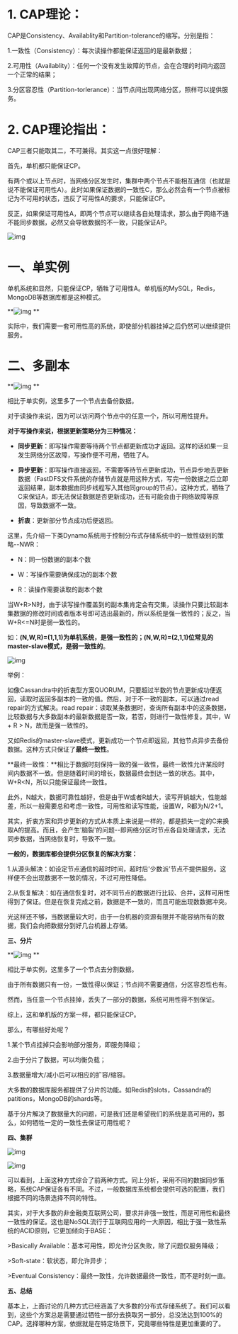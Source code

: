 # 1. CAP理论：

CAP是Consistency、Availablity和Partition-tolerance的缩写。分别是指：

1.一致性（Consistency）：每次读操作都能保证返回的是最新数据；

2.可用性（Availablity）：任何一个没有发生故障的节点，会在合理的时间内返回一个正常的结果；

3.分区容忍性（Partition-torlerance）：当节点间出现网络分区，照样可以提供服务。



# 2. CAP理论指出：

CAP三者只能取其二，不可兼得。其实这一点很好理解：

首先，单机都只能保证CP。

有两个或以上节点时，当网络分区发生时，集群中两个节点不能相互通信（也就是说不能保证可用性A）。此时如果保证数据的一致性C，那么必然会有一个节点被标记为不可用的状态，违反了可用性A的要求，只能保证CP。

反正，如果保证可用性A，即两个节点可以继续各自处理请求，那么由于网络不通不能同步数据，必然又会导致数据的不一致，只能保证AP。

![img](E:\学习笔记\mylearnnote\web架构集\分布式\images\20160909192853124.png)

# 一、单实例

单机系统和显然，只能保证CP，牺牲了可用性A。单机版的MySQL，Redis，MongoDB等数据库都是这种模式。

**![img](E:\学习笔记\mylearnnote\web架构集\分布式\images\20160909193213427.png)
**

实际中，我们需要一套可用性高的系统，即使部分机器挂掉之后仍然可以继续提供服务。

# 二、多副本

**![img](E:\学习笔记\mylearnnote\web架构集\分布式\images\20160909193404680.png)
**

相比于单实例，这里多了一个节点去备份数据。

对于读操作来说，因为可以访问两个节点中的任意一个，所以可用性提升。

**对于写操作来说，根据更新策略分为三种情况：**

* **同步更新**：即写操作需要等待两个节点都更新成功才返回。这样的话如果一旦发生网络分区故障，写操作便不可用，牺牲了A。

* **异步更新**：即写操作直接返回，不需要等待节点更新成功，节点异步地去更新数据（FastDFS文件系统的存储节点就是用这种方式，写完一份数据之后立即返回结果，副本数据由同步线程写入其他同group的节点）。这种方式，牺牲了C来保证A，即无法保证数据是否更新成功，还有可能会由于网络故障等原因，导致数据不一致。

* **折衷**：更新部分节点成功后便返回。

这里，先介绍一下类Dynamo系统用于控制分布式存储系统中的一致性级别的策略--NWR：

* N：同一份数据的副本个数

* W：写操作需要确保成功的副本个数

* R：读操作需要读取的副本个数

当W+R>N时，由于读写操作覆盖到的副本集肯定会有交集，读操作只要比较副本集数据的修改时间或者版本号即可选出最新的，所以系统是强一致性的；反之，当W+R<=N时是弱一致性的。

如：**(N,W,R)=(1,1,1)为单机系统，是强一致性的；(N,W,R)=(2,1,1)位常见的master-slave模式，是弱一致性的**。

![img](E:\学习笔记\mylearnnote\web架构集\分布式\images\20160909195347713.png)

举例：

​	如像Cassandra中的折衷型方案QUORUM，只要超过半数的节点更新成功便返回，读取时返回多副本的一致的值。然后，对于不一致的副本，可以通过read repair的方式解决。read repair：读取某条数据时，查询所有副本中的这条数据，比较数据与大多数副本的最新数据是否一致，若否，则进行一致性修复。其中，W + R > N，故而是强一致性的。

​	又如Redis的master-slave模式，更新成功一个节点即返回，其他节点异步去备份数据。这种方式只保证了**最终一致性**。

​	**最终一致性：**相比于数据时刻保持一致的强一致性，最终一致性允许某段时间内数据不一致。但是随着时间的增长，数据最终会到达一致的状态。其中，W+R<N，所以只能保证最终一致性。

​	此外，N越大，数据可靠性越好，但是由于W或者R越大，读写开销越大，性能越差，所以一般需要总和考虑一致性，可用性和读写性能，设置W，R都为N/2+1。

其实，折衷方案和异步更新的方式从本质上来说是一样的，都是损失一定的C来换取A的提高。而且，会产生'脑裂'的问题--即网络分区时节点各自处理请求，无法同步数据，当网络恢复时，导致不一致。

**一般的，数据库都会提供分区恢复的解决方案：**

1.从源头解决：如设定节点通信的超时时间，超时后'少数派'节点不提供服务。这样便不会出现数据不一致的情况，不过可用性降低。

2.从恢复解决：如在通信恢复时，对不同节点的数据进行比较、合并，这样可用性得到了保证。但是在恢复完成之前，数据是不一致的，而且可能出现数数据冲突。

光这样还不够，当数据量较大时，由于一台机器的资源有限并不能容纳所有的数据，我们会向把数据分到好几台机器上存储。



**三、分片**

**![img](https://img-blog.csdn.net/20160909201229637)
**

相比于单实例，这里多了一个节点去分割数据。

由于所有数据只有一份，一致性得以保证；节点间不需要通信，分区容忍性也有。

然而，当任意一个节点挂掉，丢失了一部分的数据，系统可用性得不到保证。

综上，这和单机版的方案一样，都只能保证CP。

那么，有哪些好处呢？

1.某个节点挂掉只会影响部分服务，即服务降级；

2.由于分片了数据，可以均衡负载；

3.数据量增大/减小后可以相应的扩容/缩容。

大多数的数据库服务都提供了分片的功能。如Redis的slots，Cassandra的patitions，MongoDB的shards等。



基于分片解决了数据量大的问题，可是我们还是希望我们的系统是高可用的，那么，如何牺牲一定的一致性去保证可用性呢？



**四、集群**

![img](https://img-blog.csdn.net/20160909202215696)

![img](https://img-blog.csdn.net/20160909202235072)

可以看到，上面这种方式综合了前两种方式。同上分析，采用不同的数据同步策略，系统CAP保证各有不同。不过，一般数据库系统都会提供可选的配置，我们根据不同的场景选择不同的特性。

其实，对于大多数的非金融类互联网公司，要求并非强一致性，而是可用性和最终一致性的保证。这也是NoSQL流行于互联网应用的一大原因，相比于强一致性系统的ACID原则，它更加倾向于BASE：

\>Basically Available：基本可用性，即允许分区失败，除了问题仅服务降级；

\>Soft-state：软状态，即允许异步；

\>Eventual Consistency：最终一致性，允许数据最终一致性，而不是时刻一直。



**五、总结**





基本上，上面讨论的几种方式已经涵盖了大多数的分布式存储系统了。我们可以看到，这些个方案总是需要通过牺牲一部分去换取另一部分，总没法达到100%的CAP。选择哪种方案，依据就是在特定场景下，究竟哪些特性是更加重要的了。